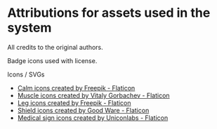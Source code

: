# Attributions for assets used in the system
All credits to the original authors.

Badge icons used with license.

Icons / SVGs
- <a href="https://www.flaticon.com/free-icons/calm" title="calm icons">Calm icons created by Freepik - Flaticon</a>
- <a href="https://www.flaticon.com/free-icons/muscle" title="muscle icons">Muscle icons created by Vitaly Gorbachev - Flaticon</a>
- <a href="https://www.flaticon.com/free-icons/leg" title="leg icons">Leg icons created by Freepik - Flaticon</a>
- <a href="https://www.flaticon.com/free-icons/shield" title="shield icons">Shield icons created by Good Ware - Flaticon</a>
- <a href="https://www.flaticon.com/free-icons/medical-sign" title="medical sign icons">Medical sign icons created by Uniconlabs - Flaticon</a>


